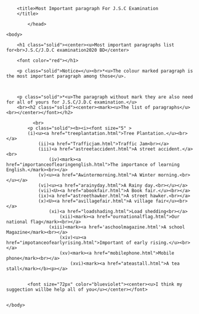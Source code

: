 
<html>
	<style>
		h1.solid
		{
			border-style:solid;
			border-width:5px;
		}
		p.solid
		{
			border-style:solid;
			border-width:5px;
		}
		</style>
	<head>
		
		<title>Most Important paragraph For J.S.C Examination
		</title>
		
			</head>
	
	<body>
		
		<h1 class="solid"><center><u>Most important paragraphs list for<br>J.S.C/J.D.C examination2020 BD</center>
		
		<font color="red"></h1>
		
		<p class="solid">Notice=</u><br>*<u>The colour marked paragraph is the most important paragraph among those</u>.

		
		
		<p class="solid">*<u>The paragraph without mark they are also need for all of yours for J.S.C/J.D.C examination.</u>
		<br><h2 class="solid"><center><mark><u>The list of paragraphs</u><br></center></font></h2>
			
			  <br>
			<p class="solid"><b><i><font size="5" > 
			(i)<u><a href="treeplantation.html">Tree Plantation.</u><br></a>
			  	(ii)<a href="Trafficjam.html">Traffic Jam<br></a>
			  	(iii)<a href="astreetaccident.html">A street accident.</a><br>
			  		(iv)<mark><a href="importanceoflearingenglish.html">The importance of learning English.</mark><br></a>
				(v)<u><a href="Awintermorning.html">A Winter morning.<br></u></a>
				(vi)<u><a href="arainyday.html">A Rainy day.<br></u></a>
				(vii)<U><a href="abookfair.html">A Book fair.</u><br></a>
				(ix)<a href="astreethawker.html">A street hawker.<br></a>
				(x)<U><a href="avillagefair.html">A village fair</u><br></a>
					(xi)<a href="loadshading.html">Load shedding<br></a>
						(xii)<mark><a href="ournationalflag.html">Our national flag</mark><br></a>
					(xiii)<mark><a href='aschoolmagazine.html'>A school Magazine</mark><br></a>
						(xiv)<u><a href="impotanceofearlyrising.html">Important of early rising.</u><br></a>
						(xv)<mark><a href="mobilephone.html">Mobile phone</mark><br></a>
							(xvi)<mark><a href="ateastall.html">A tea stall</mark></b><p></a>
	
		
			<font size="72px" color="blueviolet"><center><u>I think my suggection willbe help all of you</u></center></font>
			
			
	</body>
</html>
